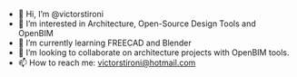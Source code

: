- 👋 Hi, I’m @victorstironi
- 👀 I’m interested in Architecture, Open-Source Design Tools and OpenBIM
- 🌱 I’m currently learning FREECAD and Blender
- 💞️ I’m looking to collaborate on architecture projects with OpenBIM tools.
- 📫 How to reach me: victorstironi@hotmail.com
